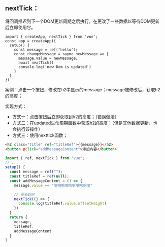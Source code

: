 ## nextTick：

将回调推迟到下一个DOM更新周期之后执行。在更改了一些数据以等待DOM更新后立即使用它。

```
import { createApp, nextTick } from 'vue';
const app = createApp({
  setup() {
    const message = ref('hello');
    const changeMessage = saync newMessage => {
      message.value = newMessage;
      await nextTick()
      console.log('now Dom is updated')
    }
  }
})
```

案例：点击一个按钮，修改在h2中显示的message；message被修改后，获取h2的高度；

实现方式：

- 方式一：点击按钮后立即获取到h2的高度；（错误做法）
- 方式二：在updated生命周期函数中获取h2的高度；（但是其他数据更新，也会执行该操作）
- 方式三：使用nexttick函数；

```html
<h2 class="title" ref="titleRef">{{message}}</h2>
<button @click="addMessageContent">添加内容</button>
```

```js
import { ref, nextTick } from "vue";
// ...
setup() {
  const message = ref("");
  const titleRef = ref(null);
  const addMessageContent = () => {
    message.value += "哈哈哈哈哈哈哈哈哈哈"

    // 更新DOM
    nextTick(() => {
      console.log(titleRef.value.offsetHeight)
    })
  }
  return {
    message,
    titleRef,
    addMessageContent
  }
}
```

